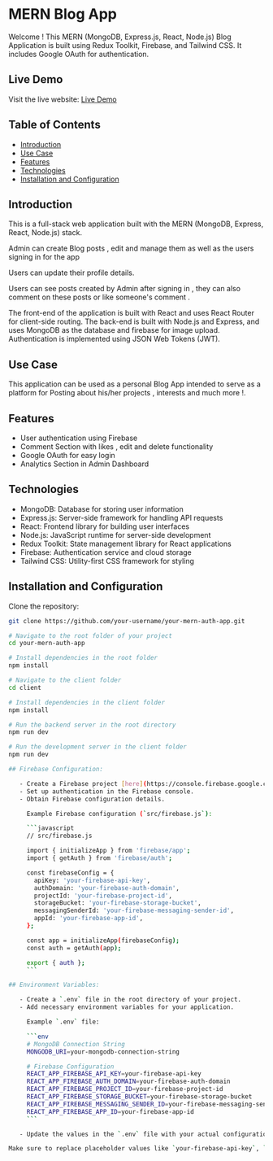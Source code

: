 # MERN Blog App 
Welcome ! This MERN (MongoDB, Express.js, React, Node.js) Blog Application is built using Redux Toolkit, Firebase, and Tailwind CSS. It includes Google OAuth for authentication.
## Live Demo

Visit the live website: [Live Demo](https://blog-app-irma.onrender.com/)

## Table of Contents

- [Introduction](#introduction)
- [Use Case](#purpose)
- [Features](#features)
- [Technologies](#technologies)
- [Installation and Configuration](#installation)


## Introduction

This is a full-stack web application built with the MERN (MongoDB, Express, React, Node.js) stack. 

Admin can create Blog posts , edit and manage them as well as the users signing in for the app

Users can update their profile details.

Users can see posts created by Admin after signing in , they can also comment on these posts or like someone's comment .

The front-end of the application is built with React and uses React Router for client-side routing. The back-end is built with Node.js and Express, and uses MongoDB as the database and firebase for image upload. Authentication is implemented using JSON Web Tokens (JWT).

## Use Case
This application can be used as a personal Blog App intended to serve as a platform for Posting about his/her projects , interests and much more !.

## Features

- User authentication using Firebase
- Comment Section with likes , edit and delete functionality
- Google OAuth for easy login
- Analytics Section in Admin Dashboard


## Technologies

- MongoDB: Database for storing user information
- Express.js: Server-side framework for handling API requests
- React: Frontend library for building user interfaces
- Node.js: JavaScript runtime for server-side development
- Redux Toolkit: State management library for React applications
- Firebase: Authentication service and cloud storage
- Tailwind CSS: Utility-first CSS framework for styling

## Installation and Configuration

Clone the repository:

```bash
git clone https://github.com/your-username/your-mern-auth-app.git

# Navigate to the root folder of your project
cd your-mern-auth-app

# Install dependencies in the root folder
npm install

# Navigate to the client folder
cd client

# Install dependencies in the client folder
npm install

# Run the backend server in the root directory
npm run dev

# Run the development server in the client folder
npm run dev

## Firebase Configuration:

   - Create a Firebase project [here](https://console.firebase.google.com/).
   - Set up authentication in the Firebase console.
   - Obtain Firebase configuration details.

     Example Firebase configuration (`src/firebase.js`):

     ```javascript
     // src/firebase.js

     import { initializeApp } from 'firebase/app';
     import { getAuth } from 'firebase/auth';

     const firebaseConfig = {
       apiKey: 'your-firebase-api-key',
       authDomain: 'your-firebase-auth-domain',
       projectId: 'your-firebase-project-id',
       storageBucket: 'your-firebase-storage-bucket',
       messagingSenderId: 'your-firebase-messaging-sender-id',
       appId: 'your-firebase-app-id',
     };

     const app = initializeApp(firebaseConfig);
     const auth = getAuth(app);

     export { auth };
     ```

## Environment Variables:

   - Create a `.env` file in the root directory of your project.
   - Add necessary environment variables for your application.

     Example `.env` file:

     ```env
     # MongoDB Connection String
     MONGODB_URI=your-mongodb-connection-string

     # Firebase Configuration
     REACT_APP_FIREBASE_API_KEY=your-firebase-api-key
     REACT_APP_FIREBASE_AUTH_DOMAIN=your-firebase-auth-domain
     REACT_APP_FIREBASE_PROJECT_ID=your-firebase-project-id
     REACT_APP_FIREBASE_STORAGE_BUCKET=your-firebase-storage-bucket
     REACT_APP_FIREBASE_MESSAGING_SENDER_ID=your-firebase-messaging-sender-id
     REACT_APP_FIREBASE_APP_ID=your-firebase-app-id
     ```

   - Update the values in the `.env` file with your actual configuration details.

Make sure to replace placeholder values like `your-firebase-api-key`, `your-mongodb-connection-string`, etc., with your actual configuration details.
